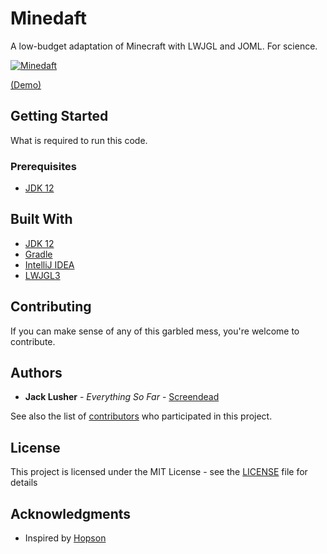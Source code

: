 # Minedaft

A low-budget adaptation of Minecraft with LWJGL and JOML. For science.

[![Minedaft](http://img.youtube.com/vi/WD6b_yN8TOw/0.jpg)](http://www.youtube.com/watch?v=WD6b_yN8TOw "Minedaft")

[(Demo)](https://youtu.be/WD6b_yN8TOw)

## Getting Started

What is required to run this code.

### Prerequisites

* [JDK 12](https://www.oracle.com/technetwork/java/javase/downloads/jdk11-downloads-5066655.html)

## Built With

* [JDK 12](https://www.oracle.com/technetwork/java/javase/downloads/jdk12-downloads-5295953.html)
* [Gradle](https://gradle.org/install/)
* [IntelliJ IDEA](https://www.jetbrains.com/idea/download/)
* [LWJGL3](https://www.lwjgl.org/)

## Contributing

If you can make sense of any of this garbled mess, you're welcome to contribute. 

## Authors

* **Jack Lusher** - *Everything So Far* - [Screendead](https://github.com/Screendead)

See also the list of [contributors](https://github.com/Screendead/Minedaft/contributors) who participated in this project.

## License

This project is licensed under the MIT License - see the [LICENSE](LICENSE) file for details

## Acknowledgments

* Inspired by [Hopson](https://www.youtube.com/channel/UCeQhZOvNKSBRU0Mdg7V44wA/featured?&ab_channel=Hopson)
